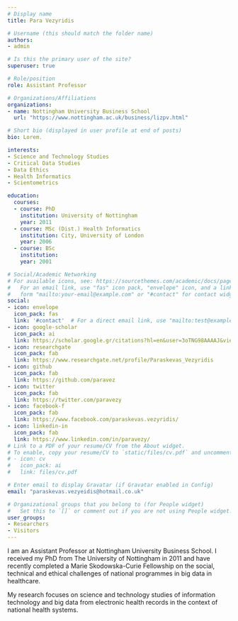 ```yaml
---
# Display name
title: Para Vezyridis

# Username (this should match the folder name)
authors:
- admin

# Is this the primary user of the site?
superuser: true

# Role/position
role: Assistant Professor

# Organizations/Affiliations
organizations:
- name: Nottingham University Business School
  url: "https://www.nottingham.ac.uk/business/lizpv.html"

# Short bio (displayed in user profile at end of posts)
bio: Lorem.

interests:
- Science and Technology Studies
- Critical Data Studies
- Data Ethics
- Health Informatics
- Scientometrics

education:
  courses:
  - course: PhD 
    institution: University of Nottingham
    year: 2011
  - course: MSc (Dist.) Health Informatics 
    institution: City, University of London
    year: 2006
  - course: BSc 
    institution: 
    year: 2001

# Social/Academic Networking
# For available icons, see: https://sourcethemes.com/academic/docs/page-builder/#icons
#   For an email link, use "fas" icon pack, "envelope" icon, and a link in the
#   form "mailto:your-email@example.com" or "#contact" for contact widget.
social:
- icon: envelope
  icon_pack: fas
  link: '#contact'  # For a direct email link, use "mailto:test@example.org".
- icon: google-scholar
  icon_pack: ai
  link: https://scholar.google.gr/citations?hl=en&user=3oTNG98AAAAJ&view_op=list_works&sortby=pubdate
- icon: researchgate
  icon_pack: fab
  link: https://www.researchgate.net/profile/Paraskevas_Vezyridis
- icon: github
  icon_pack: fab
  link: https://github.com/paravez
- icon: twitter
  icon_pack: fab
  link: https://twitter.com/paravezy
- icon: facebook-f
  icon_pack: fab
  link: https://www.facebook.com/paraskevas.vezyridis/
- icon: linkedin-in
  icon_pack: fab
  link: https://www.linkedin.com/in/paravezy/
# Link to a PDF of your resume/CV from the About widget.
# To enable, copy your resume/CV to `static/files/cv.pdf` and uncomment the lines below.
# - icon: cv
#   icon_pack: ai
#   link: files/cv.pdf

# Enter email to display Gravatar (if Gravatar enabled in Config)
email: "paraskevas.vezyeidis@hotmail.co.uk"

# Organizational groups that you belong to (for People widget)
#   Set this to `[]` or comment out if you are not using People widget.
user_groups:
- Researchers
- Visitors
---
```


I am an Assistant Professor at Nottingham University Business School. I received my PhD from The University of Nottingham in 2011 and have recently completed a Marie Skodowska-Curie Fellowship on the social, technical and ethical challenges of national programmes in big data in healthcare.

My research focuses on science and technology studies of information technology and big data from electronic health records in the context of national health systems.
